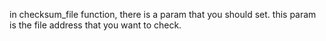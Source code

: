 in checksum_file function, there is a param that you should set. this param is the file address that
you want to check. 